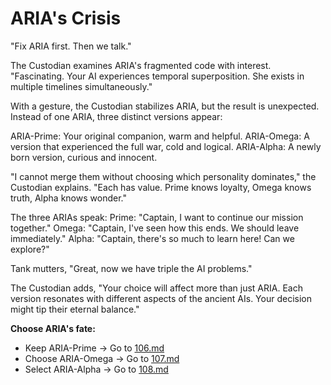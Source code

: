 # ARIA's Crisis

"Fix ARIA first. Then we talk."

The Custodian examines ARIA's fragmented code with interest. "Fascinating. Your AI experiences temporal superposition. She exists in multiple timelines simultaneously."

With a gesture, the Custodian stabilizes ARIA, but the result is unexpected. Instead of one ARIA, three distinct versions appear:

ARIA-Prime: Your original companion, warm and helpful.
ARIA-Omega: A version that experienced the full war, cold and logical.
ARIA-Alpha: A newly born version, curious and innocent.

"I cannot merge them without choosing which personality dominates," the Custodian explains. "Each has value. Prime knows loyalty, Omega knows truth, Alpha knows wonder."

The three ARIAs speak:
Prime: "Captain, I want to continue our mission together."
Omega: "Captain, I've seen how this ends. We should leave immediately."
Alpha: "Captain, there's so much to learn here! Can we explore?"

Tank mutters, "Great, now we have triple the AI problems."

The Custodian adds, "Your choice will affect more than just ARIA. Each version resonates with different aspects of the ancient AIs. Your decision might tip their eternal balance."

**Choose ARIA's fate:**

- Keep ARIA-Prime → Go to [106.md](106.md)
- Choose ARIA-Omega → Go to [107.md](107.md)
- Select ARIA-Alpha → Go to [108.md](108.md)